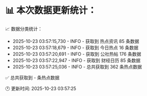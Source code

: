 📊 本次数据更新统计：
==========================

📈 数据分类统计：
- 2025-10-23 03:57:15,730 - INFO - 获取到 热点资讯 85 条数据
- 2025-10-23 03:57:18,679 - INFO - 获取到 今日热点 16 条数据
- 2025-10-23 03:57:20,691 - INFO - 获取到 公社热帖 176 条数据
- 2025-10-23 03:57:22,947 - INFO - 获取到 财经日历 85 条数据
- 2025-10-23 03:57:25,036 - INFO - 总共获取到 362 条热点数据

✅ 总共获取到 - 条热点数据

🕐 更新时间: 2025-10-23 03:57:25
